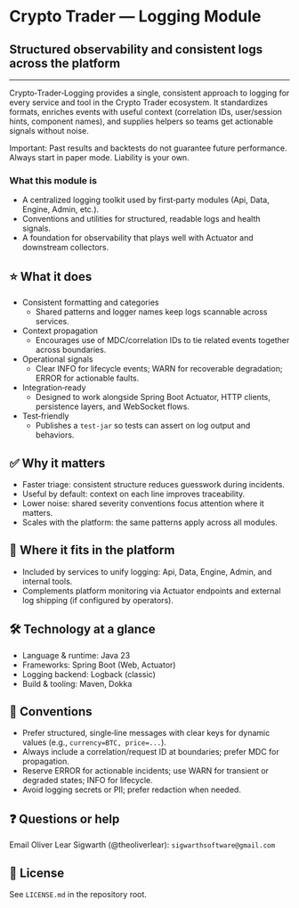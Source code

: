 # Crypto Trader — Logging Module
## Structured observability and consistent logs across the platform

---

Crypto‑Trader‑Logging provides a single, consistent approach to logging for
every service and tool in the Crypto Trader ecosystem. It standardizes 
formats, enriches events with useful context (correlation IDs, user/session 
hints, component names), and supplies helpers so teams get actionable signals 
without noise.

Important: Past results and backtests do not guarantee future performance. 
Always start in paper mode. Liability is your own.

### What this module is
- A centralized logging toolkit used by first‑party modules (Api, Data, 
  Engine, Admin, etc.).
- Conventions and utilities for structured, readable logs and health signals.
- A foundation for observability that plays well with Actuator and downstream 
  collectors.

## ⭐️ What it does
- Consistent formatting and categories
  - Shared patterns and logger names keep logs scannable across services.
- Context propagation
  - Encourages use of MDC/correlation IDs to tie related events together
    across boundaries.
- Operational signals
  - Clear INFO for lifecycle events; WARN for recoverable degradation; ERROR 
    for actionable faults.
- Integration‑ready
  - Designed to work alongside Spring Boot Actuator, HTTP clients, persistence
    layers, and WebSocket flows.
- Test‑friendly
  - Publishes a `test-jar` so tests can assert on log output and behaviors.

## ✅ Why it matters
- Faster triage: consistent structure reduces guesswork during incidents.
- Useful by default: context on each line improves traceability.
- Lower noise: shared severity conventions focus attention where it matters.
- Scales with the platform: the same patterns apply across all modules.

## 🔗 Where it fits in the platform
- Included by services to unify logging: Api, Data, Engine, Admin, and 
  internal tools.
- Complements platform monitoring via Actuator endpoints and external log 
  shipping (if configured by operators).

## 🛠️ Technology at a glance
- Language & runtime: Java 23
- Frameworks: Spring Boot (Web, Actuator)
- Logging backend: Logback (classic)
- Build & tooling: Maven, Dokka

## 📝 Conventions
- Prefer structured, single‑line messages with clear keys for dynamic values 
  (e.g., `currency=BTC, price=...`).
- Always include a correlation/request ID at boundaries; prefer MDC for 
  propagation.
- Reserve ERROR for actionable incidents; use WARN for transient or degraded 
  states; INFO for lifecycle.
- Avoid logging secrets or PII; prefer redaction when needed.

## ❓ Questions or help
Email Oliver Lear Sigwarth (@theoliverlear): `sigwarthsoftware@gmail.com`

## 📄 License
See `LICENSE.md` in the repository root.
